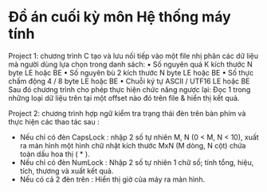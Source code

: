 # Đồ án cuối kỳ môn Hệ thống máy tính

Project 1: chương trình C tạo và lưu nối tiếp vào một file nhị phân các dữ liệu mà người dùng
lựa chọn trong danh sách:
• Số nguyên quá K kích thước N byte LE hoặc BE
• Số nguyên bù 2 kích thước N byte LE hoặc BE
• Số thực chấm động 4 / 8 byte LE hoặc BE
• Chuỗi ký tự ASCII / UTF16 LE hoặc BE
Sau đó chương trình cho phép thực hiện chức năng ngược lại: Đọc 1 trong những loại dữ liệu trên
tại một offset nào đó trên file & hiển thị kết quả.

Project 2: chương trình hợp ngữ kiểm tra trạng thái đèn trên bàn phím và thực hiện các thao tác sau :
+ Nếu chỉ có đèn CapsLock : nhập 2 số tự nhiên M, N (0 < M, N < 10), xuất ra màn hình một hình
chữ nhật kích thước MxN (M dòng, N cột) chứa toàn dấu hoa thị ( * ).
+ Nếu chỉ có đèn NumLock : Nhập 2 số tự nhiên 1 chữ số; tính tổng, hiệu, tích, thương và xuất
kết quả.
+ Nếu có cả 2 đèn trên : Hiển thị giờ của máy ra màn hình.
